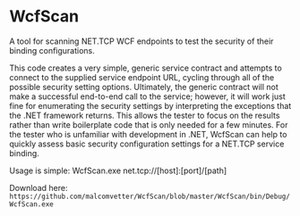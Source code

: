 # WcfScan
A tool for scanning NET.TCP WCF endpoints to test the security of their binding configurations.

This code creates a very simple, generic service contract and attempts to connect to the supplied service endpoint URL, cycling through all of the possible security setting options. Ultimately, the generic contract will not make a successful end-to-end call to the service; however, it will work just fine for enumerating the security settings by interpreting the exceptions that the .NET framework returns. This allows the tester to focus on the results rather than write boilerplate code that is only needed for a few minutes. For the tester who is unfamiliar with development in .NET, WcfScan can help to quickly assess basic security configuration settings for a NET.TCP service binding.

Usage is simple: WcfScan.exe net.tcp://[host]:[port]/[path]

Download here: `https://github.com/malcomvetter/WcfScan/blob/master/WcfScan/bin/Debug/WcfScan.exe`
